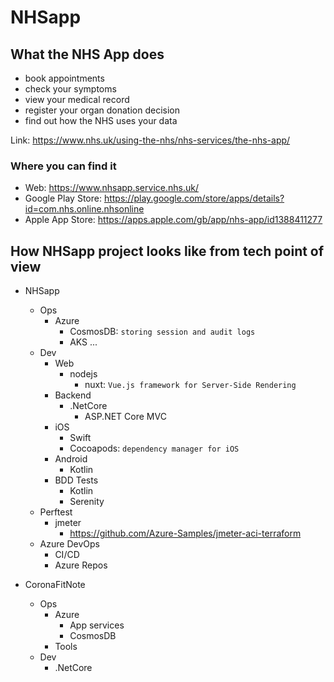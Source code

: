 # NHSapp

## What the NHS App does

- book appointments
- check your symptoms
- view your medical record
- register your organ donation decision
- find out how the NHS uses your data

Link: <https://www.nhs.uk/using-the-nhs/nhs-services/the-nhs-app/>

### Where you can find it

- Web: <https://www.nhsapp.service.nhs.uk/>
- Google Play Store: <https://play.google.com/store/apps/details?id=com.nhs.online.nhsonline>
- Apple App Store: <https://apps.apple.com/gb/app/nhs-app/id1388411277>

## How NHSapp project looks like from tech point of view

- NHSapp
  - Ops
    - Azure
      - CosmosDB: `storing session and audit logs`
      - AKS
        ...
  - Dev
    <!-- Deployed to AKS via Helm3 -->
    - Web
      - nodejs
        - nuxt: `Vue.js framework for Server-Side Rendering`
    - Backend
      - .NetCore
        - ASP.NET Core MVC
    <!-- Deployed to AKS via Helm3 -->
    - iOS
      - Swift
      - Cocoapods: `dependency manager for iOS`
    - Android
      - Kotlin
    - BDD Tests
      - Kotlin
      - Serenity
  - Perftest
    - jmeter
      - <https://github.com/Azure-Samples/jmeter-aci-terraform>
  - Azure DevOps
    - CI/CD
    - Azure Repos

- CoronaFitNote
  - Ops
    - Azure
      - App services
      - CosmosDB
    - Tools
  - Dev
    - .NetCore
